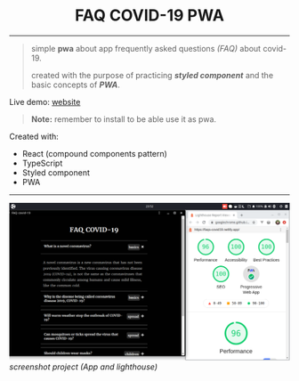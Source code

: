 <h1 style="text-align: center">FAQ COVID-19 PWA</h1>
<hr>

> simple **pwa** about app frequently asked questions *(FAQ)* about covid-19.
>
>created with the purpose of practicing ***styled component*** and the basic concepts of ***PWA***.

Live demo: [website](https://faq-covid-19-pwa.vercel.app/)
> **Note:** remember to install to be able use it as pwa.

Created with: 
- React (compound components pattern)
- TypeScript
- Styled component
- PWA

<hr>

![screenshot project](screenshot.png)
*screenshot project (App and lighthouse)*